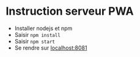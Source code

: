 # Instruction serveur PWA
* Installer nodejs et npm
* Saisir ```npm install```
* Saisir ```npm start```
* Se rendre sur [localhost:8081](http://localhost:8081/)